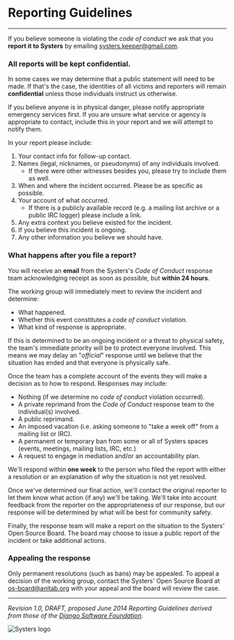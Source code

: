 # Reporting Guidelines

---

If you believe someone is violating the _code of conduct_ we ask that you **report it to Systers** by emailing systers.keeper@gmail.com. 

### All reports will be kept confidential.
In some cases we may determine that a public statement will need to be made. If that's the case, the identities of all victims and reporters will remain **confidential** unless those individuals instruct us otherwise.

If you believe anyone is in physical danger, please notify appropriate emergency services first. If you are unsure what service or agency is appropriate to contact, include this in your report and we will attempt to notify them.

In your report please include:
1. Your contact info for follow-up contact.
2. Names (legal, nicknames, or pseudonyms) of any individuals involved.
   * If there were other witnesses besides you, please try to include them as well.
3. When and where the incident occurred. Please be as specific as possible.
4. Your account of what occurred. 
   * If there is a publicly available record (e.g. a mailing list archive or a public IRC logger) please include a link.
5. Any extra context you believe existed for the incident.
6. If you believe this incident is ongoing.
7. Any other information you believe we should have.

### What happens after you file a report?

You will receive an **email** from the Systers's _Code of Conduct_ response team acknowledging receipt as soon as possible, but **within 24 hours**.

The working group will immediately meet to review the incident and determine:

* What happened.
* Whether this event constitutes a _code of conduct_ violation.
* What kind of response is appropriate.

If this is determined to be an ongoing incident or a threat to physical safety, the team's immediate priority will be to protect everyone involved. This means we may delay an "_official_" response until we believe that the situation has ended and that everyone is physically safe.

Once the team has a complete account of the events they will make a decision as to how to respond. Responses may include:

* Nothing (if we determine no _code of conduct_ violation occurred).
* A private reprimand from the _Code of Conduct_ response team to the individual(s) involved.
* A public reprimand.
* An imposed vacation (i.e. asking someone to "take a week off" from a mailing list or IRC).
* A permanent or temporary ban from some or all of Systers spaces (events, meetings, mailing lists, IRC, etc.)
* A request to engage in mediation and/or an accountability plan.

We'll respond within **one week** to the person who filed the report with either a resolution or an explanation of why the situation is not yet resolved.

Once we've determined our final action, we'll contact the original reporter to let them know what action (if any) we'll be taking. We'll take into account feedback from the reporter on the appropriateness of our response, but our response will be determined by what will be best for community safety.

Finally, the response team will make a report on the situation to the Systers' Open Source Board. The board may choose to issue a public report of the incident or take additional actions.

### Appealing the response

Only permanent resolutions (such as bans) may be appealed. To appeal a decision of the working group, contact the Systers' Open Source Board at os-board@anitab.org with your appeal and the board will review the case.

---

_Revision 1.0, DRAFT, proposed June 2014_
_Reporting Guidelines derived from those of the [Django Software Foundation][django software foundation]._

![Systers logo][anitablogo]

[anitablogo]: https://anitab.org/wp-content/assets/css/img/ab_logo.png
[django software foundation]: https://www.djangoproject.com/conduct/reporting/
